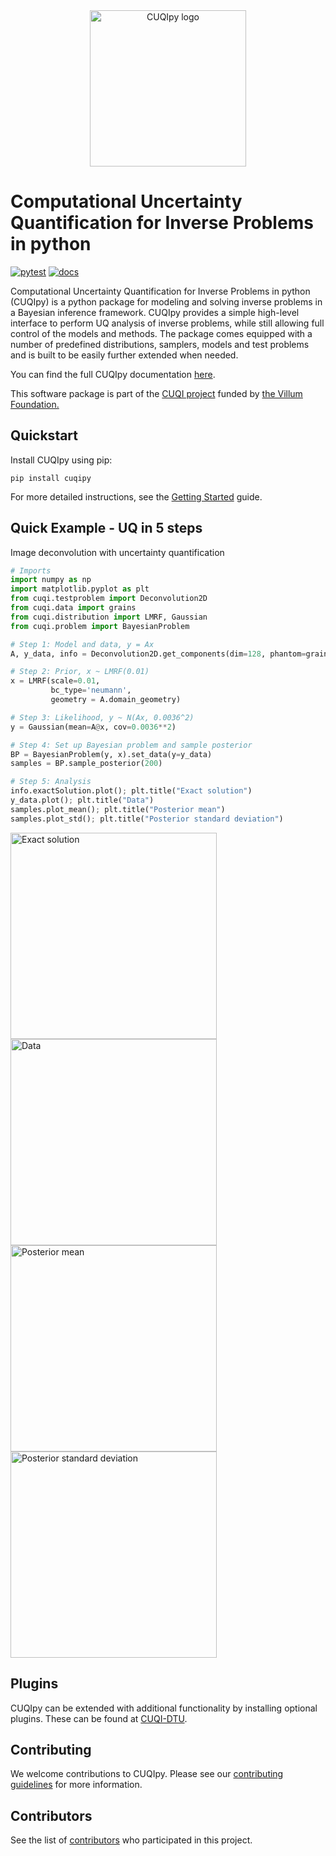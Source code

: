 <div align="center">
<img src="https://cuqi-dtu.github.io/CUQIpy/_static/logo.png" alt="CUQIpy logo" width="250"/>
</div>

# Computational Uncertainty Quantification for Inverse Problems in python

[![pytest](https://github.com/CUQI-DTU/CUQIpy/actions/workflows/tests.yml/badge.svg)](https://github.com/CUQI-DTU/CUQIpy/actions/workflows/tests.yml)
[![docs](https://github.com/CUQI-DTU/CUQIpy/actions/workflows/docs.yml/badge.svg)](https://cuqi-dtu.github.io/CUQIpy/)

Computational Uncertainty Quantification for Inverse Problems in python (CUQIpy) is a python package for modeling and solving inverse problems in a Bayesian inference framework. CUQIpy provides a simple high-level interface to perform UQ analysis of inverse problems, while still allowing full control of the models and methods. The package comes equipped with a number of predefined distributions, samplers, models and test problems and is built to be easily further extended when needed.

You can find the full CUQIpy documentation [here](https://cuqi-dtu.github.io/CUQIpy/). 

This software package is part of the [CUQI project](https://www.compute.dtu.dk/english/cuqi) funded by [the Villum Foundation.](https://veluxfoundations.dk/en/forskning/teknisk-og-naturvidenskabelig-forskning)

## Quickstart
Install CUQIpy using pip:
```{r, engine='bash', count_lines}
pip install cuqipy
```
For more detailed instructions, see the [Getting Started](https://cuqi-dtu.github.io/CUQIpy/user/getting_started.html) guide.

## Quick Example - UQ in 5 steps
Image deconvolution with uncertainty quantification
```python
# Imports
import numpy as np
import matplotlib.pyplot as plt
from cuqi.testproblem import Deconvolution2D
from cuqi.data import grains
from cuqi.distribution import LMRF, Gaussian
from cuqi.problem import BayesianProblem

# Step 1: Model and data, y = Ax
A, y_data, info = Deconvolution2D.get_components(dim=128, phantom=grains())

# Step 2: Prior, x ~ LMRF(0.01)
x = LMRF(scale=0.01,
         bc_type='neumann',
         geometry = A.domain_geometry)

# Step 3: Likelihood, y ~ N(Ax, 0.0036^2)
y = Gaussian(mean=A@x, cov=0.0036**2)

# Step 4: Set up Bayesian problem and sample posterior
BP = BayesianProblem(y, x).set_data(y=y_data)
samples = BP.sample_posterior(200)

# Step 5: Analysis
info.exactSolution.plot(); plt.title("Exact solution")
y_data.plot(); plt.title("Data")
samples.plot_mean(); plt.title("Posterior mean")
samples.plot_std(); plt.title("Posterior standard deviation")
```

<p float="left">
<img src="https://cuqi-dtu.github.io/CUQIpy/_images/deconv2D_exact_sol.png" alt="Exact solution" width="330">
<img src="https://cuqi-dtu.github.io/CUQIpy/_images/deconv2D_data.png" alt="Data" width="330">
<img src="https://cuqi-dtu.github.io/CUQIpy/_images/deconv2D_post_mean.png" alt="Posterior mean" width="330">
<img src="https://cuqi-dtu.github.io/CUQIpy/_images/deconv2D_post_std.png" alt="Posterior standard deviation" width="330">
</p>

## Plugins
CUQIpy can be extended with additional functionality by installing optional plugins. These can be found at
[CUQI-DTU](https://github.com/CUQI-DTU?q=CUQIpy-).

## Contributing
We welcome contributions to CUQIpy. Please see our [contributing guidelines](https://cuqi-dtu.github.io/CUQIpy/dev/index.html) for more information.

## Contributors

See the list of
[contributors](https://github.com/CUQI-DTU/CUQIpy/graphs/contributors)
who participated in this project.

